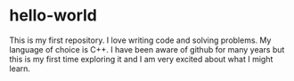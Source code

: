 # hello-world
This is my first repository.
I love writing code and solving problems. My language of choice is C++. I have been aware of github for many years but this is my first time exploring it and I am very excited about what I might learn.
